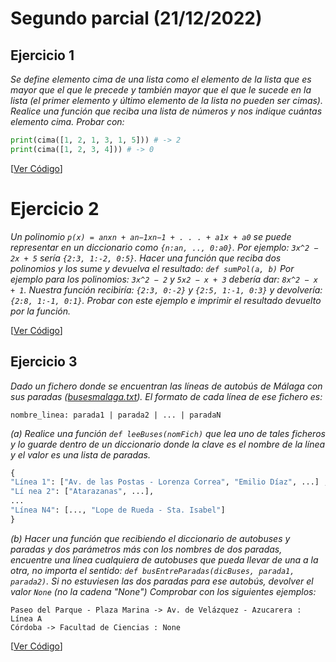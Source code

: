 # Segundo parcial (21/12/2022)

## Ejercicio 1
*Se define elemento cima de una lista como el elemento de la lista que es mayor que el que le precede y también mayor que el que le sucede en la lista (el primer elemento y último elemento de la lista no pueden ser cimas). Realice una función que reciba una lista de números y nos indique cuántas elemento cima. Probar con:*

```python
print(cima([1, 2, 1, 3, 1, 5])) # -> 2
print(cima([1, 2, 3, 4])) # -> 0
```

[[Ver Código](1.cima.py)]

# Ejercicio 2
*Un polinomio `p(x) = anxn + an−1xn−1 + . . . + a1x + a0` se puede representar en un diccionario como `{n:an, .., 0:a0}`. Por ejemplo: `3x^2 − 2x + 5` sería `{2:3, 1:-2, 0:5}`. Hacer una función que reciba dos polinomios y los sume y devuelva el resultado: `def sumPol(a, b)` Por ejemplo para los polinomios: `3x^2 − 2` y `5x2 − x + 3` debería dar: `8x^2 − x + 1`. Nuestra función recibiría: `{2:3, 0:-2}` y `{2:5, 1:-1, 0:3}` y devolvería: `{2:8, 1:-1, 0:1}`. Probar con este ejemplo e imprimir el resultado devuelto por la función.*

[[Ver Código](2.pol.py)]

## Ejercicio 3
*Dado un fichero donde se encuentran las líneas de autobús de Málaga con sus paradas ([busesmalaga.txt](busesmalaga.txt)). El formato de cada línea de ese fichero es:*

```text
nombre_linea: parada1 | parada2 | ... | paradaN
```

*(a) Realice una función `def leeBuses(nomFich)` que lea uno de tales ficheros y lo guarde dentro de un diccionario donde la clave es el nombre de la línea y el valor es una lista de paradas.*
```python
{
"Línea 1": ["Av. de las Postas - Lorenza Correa", "Emilio Díaz", ...] ,
"Lí nea 2": ["Atarazanas", ...],
...
"Línea N4": [..., "Lope de Rueda - Sta. Isabel"]
}
```

*(b) Hacer una función que recibiendo el diccionario de autobuses y paradas y dos parámetros más con los nombres de dos paradas, encuentre una línea cualquiera de autobuses que pueda llevar de una a la otra, no importa el sentido: `def busEntreParadas(dicBuses, parada1, parada2)`. Si no estuviesen las dos paradas para ese autobús, devolver el valor `None` (no la cadena "None") Comprobar con los siguientes ejemplos:*

```text
Paseo del Parque - Plaza Marina -> Av. de Velázquez - Azucarera : Línea A
Córdoba -> Facultad de Ciencias : None
```

[[Ver Código](3.bus.py)]
